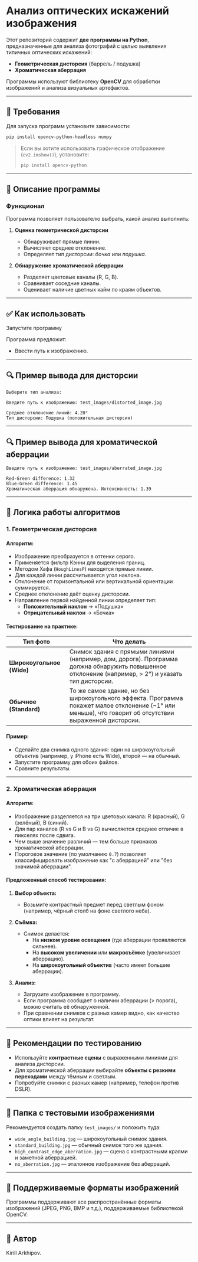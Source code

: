 # Анализ оптических искажений изображения

Этот репозиторий содержит **две программы на Python**, предназначенные для анализа фотографий с целью выявления типичных оптических искажений:

- **Геометрическая дисторсия** (баррель / подушка)
- **Хроматическая аберрация**

Программы используют библиотеку **OpenCV** для обработки изображений и анализа визуальных артефактов.

---

## 🧰 Требования

Для запуска программ установите зависимости:

```bash
pip install opencv-python-headless numpy
```

> Если вы хотите использовать графическое отображение (`cv2.imshow()`), установите:
>
> ```bash
> pip install opencv-python
> ```

---

## 🚀 Описание программы

### Функционал

Программа позволяет пользователю выбрать, какой анализ выполнить:

1. **Оценка геометрической дисторсии**
   - Обнаруживает прямые линии.
   - Вычисляет среднее отклонение.
   - Определяет тип дисторсии: *бочка* или *подушка*.

2. **Обнаружение хроматической аберрации**
   - Разделяет цветовые каналы (R, G, B).
   - Сравнивает соседние каналы.
   - Оценивает наличие цветных кайм по краям объектов.

---

## ✅ Как использовать

Запустите программу

Программа предложит:
- Ввести путь к изображению.
---

## 🔍 Пример вывода для дисторсии

```
Выберите тип анализа:

Введите путь к изображению: test_images/distorted_image.jpg

Среднее отклонение линий: 4.20°
Тип дисторсии: Подушка (положительная дисторсия)
```

---

## 🔍 Пример вывода для хроматической аберрации

```
Введите путь к изображению: test_images/aberrated_image.jpg

Red-Green difference: 1.32
Blue-Green difference: 1.45
Хроматическая аберрация обнаружена. Интенсивность: 1.39
```

---

## 📌 Логика работы алгоритмов

### 1. Геометрическая дисторсия

#### Алгоритм:
- Изображение преобразуется в оттенки серого.
- Применяется фильтр Кэнни для выделения границ.
- Методом Хафа (`HoughLinesP`) находятся прямые линии.
- Для каждой линии рассчитывается угол наклона.
- Отклонение от горизонтальной или вертикальной ориентации суммируется.
- Среднее отклонение даёт оценку дисторсии.
- Направление первой найденной линии определяет тип:
  - **Положительный наклон** → «Подушка»
  - **Отрицательный наклон** → «Бочка»

#### Тестирование на практике:

| Тип фото | Что делать |
|---------|------------|
| **Широкоугольное (Wide)** | Снимок здания с прямыми линиями (например, дом, дорога). Программа должна обнаружить повышенное отклонение (например, > 2°) и указать тип дисторсии. |
| **Обычное (Standard)** | То же самое здание, но без широкоугольного эффекта. Программа покажет малое отклонение (~1° или меньше), что говорит об отсутствии выраженной дисторсии. |

#### Пример:
- Сделайте два снимка одного здания: один на широкоугольный объектив (например, у iPhone есть Wide), второй — на обычный.
- Запустите программу для обоих файлов.
- Сравните результаты.

---

### 2. Хроматическая аберрация

#### Алгоритм:
- Изображение разделяется на три цветовых канала: R (красный), G (зелёный), B (синий).
- Для пар каналов (R vs G и B vs G) вычисляется среднее отличие в пикселях после сдвига.
- Чем выше значение различий — тем больше признаков хроматической аберрации.
- Пороговое значение (по умолчанию `0.7`) позволяет классифицировать изображение как "с аберрацией" или "без значимой аберрации".

#### Предложенный способ тестирования:

1. **Выбор объекта:**
   - Возьмите контрастный предмет перед светлым фоном (например, чёрный столб на фоне светлого неба).

2. **Съёмка:**
   - Снимок делается:
     - На **низком уровне освещения** (где аберрации проявляются сильнее).
     - На **высоком увеличении** или **макросъёмке** (увеличивает аберрацию).
     - На **широкоугольный объектив** (часто имеет большие аберрации).

3. **Анализ:**
   - Загрузите изображение в программу.
   - Если программа сообщает о наличии аберрации (> порога), можно считать её обнаруженной.
   - При сравнении снимков с разных камер видно, как качество оптики влияет на результат.

---

## 🧪 Рекомендации по тестированию

- Используйте **контрастные сцены** с выраженными линиями для анализа дисторсии.
- Для хроматической аберрации выбирайте **объекты с резкими переходами** между тёмным и светлым.
- Попробуйте снимки с разных камер (например, телефон против DSLR).

---

## 📁 Папка с тестовыми изображениями

Рекомендуется создать папку `test_images/` и положить туда:
- `wide_angle_building.jpg` — широкоугольный снимок здания.
- `standard_building.jpg` — обычный снимок того же здания.
- `high_contrast_edge_aberration.jpg` — сцена с контрастными краями и заметной аберрацией.
- `no_aberration.jpg` — эталонное изображение без аберраций.

---

## 📌 Поддерживаемые форматы изображений

Программы поддерживают все распространённые форматы изображений (JPEG, PNG, BMP и т.д.), поддерживаемые библиотекой OpenCV.

---


## 🤝 Автор

Kirill Arkhipov.  
